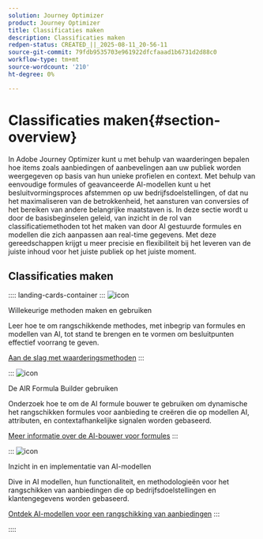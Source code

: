 ```yaml
---
solution: Journey Optimizer
product: Journey Optimizer
title: Classificaties maken
description: Classificaties maken
redpen-status: CREATED_||_2025-08-11_20-56-11
source-git-commit: 79fdb9535703e961922dfcfaaad1b6731d2d88c0
workflow-type: tm+mt
source-wordcount: '210'
ht-degree: 0%

---
```



# Classificaties maken{#section-overview}

In Adobe Journey Optimizer kunt u met behulp van waarderingen bepalen hoe items zoals aanbiedingen of aanbevelingen aan uw publiek worden weergegeven op basis van hun unieke profielen en context. Met behulp van eenvoudige formules of geavanceerde AI-modellen kunt u het besluitvormingsproces afstemmen op uw bedrijfsdoelstellingen, of dat nu het maximaliseren van de betrokkenheid, het aansturen van conversies of het bereiken van andere belangrijke maatstaven is. In deze sectie wordt u door de basisbeginselen geleid, van inzicht in de rol van classificatiemethoden tot het maken van door AI gestuurde formules en modellen die zich aanpassen aan real-time gegevens. Met deze gereedschappen krijgt u meer precisie en flexibiliteit bij het leveren van de juiste inhoud voor het juiste publiek op het juiste moment.

## Classificaties maken

:::: landing-cards-container
:::
![icon]( https://cdn.experienceleague.adobe.com/icons/circle-play.svg)

Willekeurige methoden maken en gebruiken

Leer hoe te om rangschikkende methodes, met inbegrip van formules en modellen van AI, tot stand te brengen en te vormen om besluitpunten effectief voorrang te geven.

[Aan de slag met waarderingsmethoden](../using/experience-decisioning/ranking/ranking.md)
:::

:::
![icon]( https://cdn.experienceleague.adobe.com/icons/gear.svg)

De AIR Formula Builder gebruiken

Onderzoek hoe te om de AI formule bouwer te gebruiken om dynamische het rangschikken formules voor aanbieding te creëren die op modellen AI, attributen, en contextafhankelijke signalen worden gebaseerd.

[Meer informatie over de AI-bouwer voor formules](../using/experience-decisioning/ranking/ranking-formulas.md)
:::

:::
![icon]( https://cdn.experienceleague.adobe.com/icons/book.svg)

Inzicht in en implementatie van AI-modellen

Dive in AI modellen, hun functionaliteit, en methodologieën voor het rangschikken van aanbiedingen die op bedrijfsdoelstellingen en klantengegevens worden gebaseerd.

[Ontdek AI-modellen voor een rangschikking van aanbiedingen](experience-decisioning-ai-models-landing-page.md)
:::

::::
